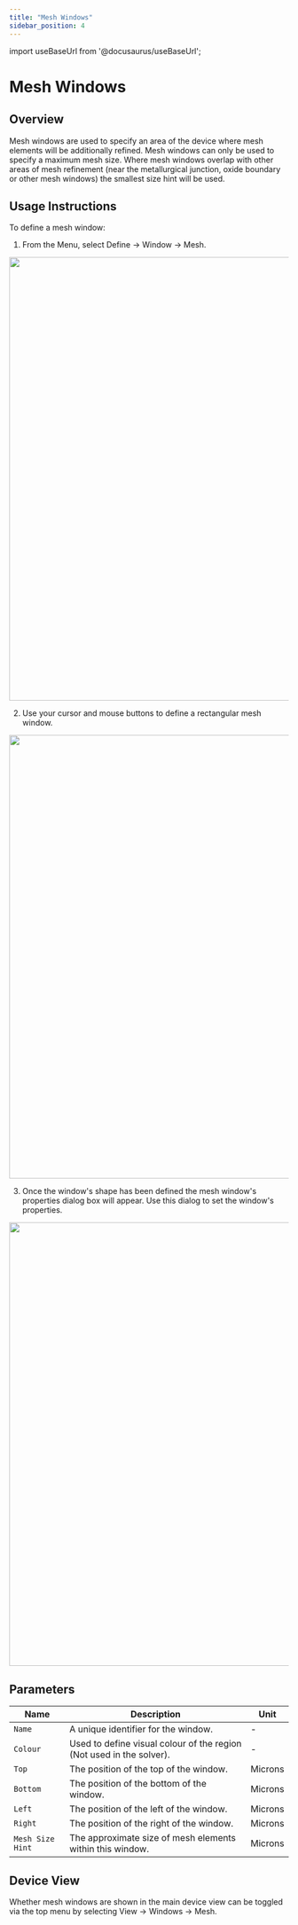 ```yaml
---
title: "Mesh Windows"
sidebar_position: 4
---
```


import useBaseUrl from '@docusaurus/useBaseUrl';

# Mesh Windows

## Overview
Mesh windows are used to specify an area of the device where mesh elements will be additionally refined.
Mesh windows can only be used to specify a maximum mesh size. 
Where mesh windows overlap with other areas of mesh refinement (near the metallurgical junction, oxide boundary or other mesh windows) the smallest size hint will be used.

## Usage Instructions
To define a mesh window:
1. From the Menu, select Define -> Window -> Mesh.

<p align="center">
  <img src={useBaseUrl('img/device-editor/finite-element-mesh/mesh-windows/01.png')} width="800"/>
</p>

2. Use your cursor and mouse buttons to define a rectangular mesh window.

<p align="center">
  <img src={useBaseUrl('img/device-editor/finite-element-mesh/mesh-windows/02.png')} width="800"/>
</p>

3. Once the window's shape has been defined the mesh window's properties dialog box will appear.  Use this dialog to set the window's properties.

<p align="center">
  <img src={useBaseUrl('img/device-editor/finite-element-mesh/mesh-windows/03.png')} width="800"/>
</p>

## Parameters

<div class="properties-table">

| Name             | Description                                                                      | Unit       |
|------------------|----------------------------------------------------------------------------------|------------|
| `Name`           | A unique identifier for the window.                                              | -          |
| `Colour`         | Used to define visual colour of the region (Not used in the solver).             | -          |
| `Top`            | The position of the top of the window.                                           | Microns    |
| `Bottom`         | The position of the bottom of the window.                                        | Microns    |
| `Left`           | The position of the left of the window.                                          | Microns    |
| `Right`          | The position of the right of the window.                                         | Microns    |
| `Mesh Size Hint` | The approximate size of mesh elements within this window.                        | Microns    |

</div>

## Device View

Whether mesh windows are shown in the main device view can be toggled via the top menu by selecting View -> Windows -> Mesh.
